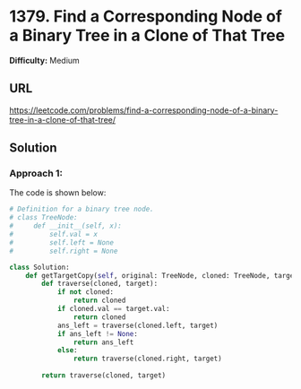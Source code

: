 # 1379. Find a Corresponding Node of a Binary Tree in a Clone of That Tree

**Difficulty:** Medium

## URL

https://leetcode.com/problems/find-a-corresponding-node-of-a-binary-tree-in-a-clone-of-that-tree/

## Solution

### Approach 1:

The code is shown below:

```python
# Definition for a binary tree node.
# class TreeNode:
#     def __init__(self, x):
#         self.val = x
#         self.left = None
#         self.right = None

class Solution:
    def getTargetCopy(self, original: TreeNode, cloned: TreeNode, target: TreeNode) -> TreeNode:
        def traverse(cloned, target):
            if not cloned:
                return cloned
            if cloned.val == target.val:
                return cloned
            ans_left = traverse(cloned.left, target)
            if ans_left != None:
                return ans_left
            else:
                return traverse(cloned.right, target)
        
        return traverse(cloned, target)
```

